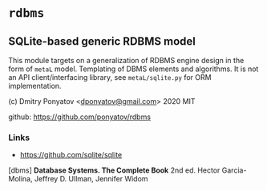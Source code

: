 #  `rdbms`
## SQLite-based generic RDBMS model

This module targets on a generalization of RDBMS engine design in the form of
`metaL` model. Templating of DBMS elements and algorithms. It is not an API
client/interfacing library, see `metaL/sqlite.py` for ORM implementation.

(c) Dmitry Ponyatov <<dponyatov@gmail.com>> 2020 MIT

github: https://github.com/ponyatov/rdbms

### Links

* https://github.com/sqlite/sqlite

[dbms] **Database Systems. The Complete Book** 2nd ed.
Hector Garcia-Molina, Jeffrey D. Ullman, Jennifer Widom
